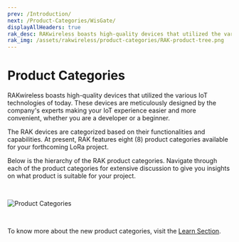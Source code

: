 ```yaml
---
prev: /Introduction/
next: /Product-Categories/WisGate/
displayAllHeaders: true
rak_desc: RAKwireless boasts high-quality devices that utilized the various IoT technologies of today. These devices are meticulously designed by the company's experts making your IoT experience easier and more convenient, whether you are a developer or a beginner.
rak_img: /assets/rakwireless/product-categories/RAK-product-tree.png
---
```


# Product Categories

RAKwireless boasts high-quality devices that utilized the various IoT technologies of today. These devices are meticulously designed by the company's experts making your IoT experience easier and more convenient, whether you are a developer or a beginner.

The RAK devices are categorized based on their functionalities and capabilities. At present, RAK features eight (8) product categories available for your forthcoming LoRa project.

Below is the hierarchy of the RAK product categories. Navigate through each of the product categories for extensive discussion to give you insights on what product is suitable for your project.

<br>

![Product Categories](/assets/rakwireless/product-categories/RAK-product-tree.svg)

<br>

To know more about the new product categories, visit the [Learn Section](/Knowledge-Hub/Learn/RAKwireless-New-Structure-of-the-Documentation-Center/).